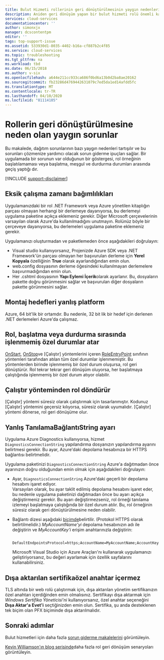 ```yaml
---
title: Bulut Hizmeti rollerinin geri dönüştürülmesinin yaygın nedenleri | Microsoft Dokümanlar
description: Aniden geri dönüşüm yapan bir bulut hizmeti rolü önemli kapalı kalma sürelerine neden olabilir. Rollerin geri dönüştürülmesine neden olan ve kapalı kalma süresini azaltmanıza yardımcı olabilecek bazı sık karşılaşılan sorunlar aşağıda verebilirsiniz.
services: cloud-services
documentationcenter: ''
author: simonxjx
manager: dcscontentpm
editor: ''
tags: top-support-issue
ms.assetid: 533930d1-8035-4402-b16a-cf887b2c4f85
ms.service: cloud-services
ms.topic: troubleshooting
ms.tgt_pltfrm: na
ms.workload: tbd
ms.date: 06/15/2018
ms.author: v-six
ms.openlocfilehash: a644e211cc933ca686f0bd6a13b0d2ba8ae20162
ms.sourcegitcommit: fb23286d4769442631079c7ed5da1ed14afdd5fc
ms.translationtype: MT
ms.contentlocale: tr-TR
ms.lasthandoff: 04/10/2020
ms.locfileid: "81114105"
---
```

# <a name="common-issues-that-cause-roles-to-recycle"></a>Rollerin geri dönüştürülmesine neden olan yaygın sorunlar
Bu makalede, dağıtım sorunlarının bazı yaygın nedenleri tartışılır ve bu sorunları çözmenize yardımcı olacak sorun giderme ipuçları sağlar. Bir uygulamada bir sorunun var olduğunun bir göstergesi, rol örneğinin başlatılamaması veya başlatma, meşgul ve durdurma durumları arasında geçiş yaptığı dır.

[!INCLUDE [support-disclaimer](../../includes/support-disclaimer.md)]

## <a name="missing-runtime-dependencies"></a>Eksik çalışma zamanı bağımlılıkları
Uygulamanızdaki bir rol .NET Framework veya Azure yönetilen kitaplığın parçası olmayan herhangi bir derlemeye dayanıyorsa, bu derlemeyi uygulama paketine açıkça eklemeniz gerekir. Diğer Microsoft çerçevelerinin varsayılan olarak Azure'da kullanılmadığını unutmayın. Rolünüz böyle bir çerçeveye dayanıyorsa, bu derlemeleri uygulama paketine eklemeniz gerekir.

Uygulamanızı oluşturmadan ve paketlemeden önce aşağıdakileri doğrulayın:

* Visual studio kullanıyorsanız, Projenizde Azure SDK veya .NET Framework'ün parçası olmayan her başvurulan derleme için **Yerel Kopyala** özelliğinin **True** olarak ayarlandığından emin olun.
* web.config dosyasının derleme öğesindeki kullanılmayan derlemelere başvurmadığından emin olun.
* Her .cshtml dosyasının **Yapı Eylemi** **İçerik**olarak ayarlanır. Bu, dosyaların pakette doğru görünmesini sağlar ve başvurulan diğer dosyaların pakette görünmesini sağlar.

## <a name="assembly-targets-wrong-platform"></a>Montaj hedefleri yanlış platform
Azure, 64 bit'lik bir ortamdır. Bu nedenle, 32 bit lik bir hedef için derlenen .NET derlemeleri Azure'da çalışmaz.

## <a name="role-throws-unhandled-exceptions-while-initializing-or-stopping"></a>Rol, başlatma veya durdurma sırasında işlenmemiş özel durumlar atar
[OnStart], [OnStop]ve [Çalıştır] yöntemlerini içeren [RoleEntryPoint] sınıfının yöntemleri tarafından atılan tüm özel durumlar işlenmemiştir. Bu yöntemlerden birinde işlenmemiş bir özel durum oluşursa, rol geri dönüştürür. Rol tekrar tekrar geri dönüşüm oluyorsa, her başlatmaya çalıştığında işlenmemiş bir özel durum atıyor olabilir.

## <a name="role-returns-from-run-method"></a>Çalıştır yönteminden rol döndürür
[Çalıştır] yöntemi süresiz olarak çalıştırmak için tasarlanmıştır. Kodunuz [Çalıştır] yöntemini geçersiz kılıyorsa, süresiz olarak uyumalıdır. [Çalıştır] yöntemi dönerse, rol geri dönüşüme olur.

## <a name="incorrect-diagnosticsconnectionstring-setting"></a>Yanlış TanılamaBağlantıString ayarı
Uygulama Azure Diagnostics kullanıyorsa, hizmet `DiagnosticsConnectionString` yapılandırma dosyanızın yapılandırma ayarını belirtmesi gerekir. Bu ayar, Azure'daki depolama hesabınıza bir HTTPS bağlantısı belirtmelidir.

Uygulama paketinizi `DiagnosticsConnectionString` Azure'a dağıtmadan önce ayarınızın doğru olduğundan emin olmak için aşağıdakileri doğrulayın:  

* Ayar, `DiagnosticsConnectionString` Azure'daki geçerli bir depolama hesabını işaret ediyor.  
  Varsayılan olarak, bu ayar taklit edilmiş depolama hesabını işaret eder, bu nedenle uygulama paketinizi dağıtmadan önce bu ayarı açıkça değiştirmeniz gerekir. Bu ayarı değiştirmezseniz, rol örneği tanılama izlemeyi başlatmaya çalıştığında bir özel durum atılır. Bu, rol örneğinin süresiz olarak geri dönüştürülmesine neden olabilir.
* Bağlantı dizesi aşağıdaki [biçimde](../storage/common/storage-configure-connection-string.md)belirtilir. (Protokol HTTPS olarak belirtilmelidir.) *MyAccountName'yi* depolama hesabınızın adı ile değiştirin ve *MyAccountKey'i* erişim anahtarınızla değiştirin:    

        DefaultEndpointsProtocol=https;AccountName=MyAccountName;AccountKey=MyAccountKey

  Microsoft Visual Studio için Azure Araçları'nı kullanarak uygulamanızı geliştiriyorsanız, bu değeri ayarlamak için özellik sayfalarını kullanabilirsiniz.

## <a name="exported-certificate-does-not-include-private-key"></a>Dışa aktarılan sertifikaözel anahtar içermez
TLS altında bir web rolü çalıştırmak için, dışa aktarılan yönetim sertifikanızın özel anahtarı içerdiğinden emin olmalısınız. Sertifikayı dışa aktarmak için *Windows Sertifika Yöneticisi'ni* kullanıyorsanız, özel anahtar seçeneğini **Dışa Aktar'a** **Evet'i** seçtiğinizden emin olun. Sertifika, şu anda desteklenen tek biçim olan PFX biçiminde dışa aktarılmalıdır.

## <a name="next-steps"></a>Sonraki adımlar
Bulut hizmetleri için daha fazla [sorun giderme makalelerini](https://azure.microsoft.com/documentation/articles/?tag=top-support-issue&product=cloud-services) görüntüleyin.

[Kevin Williamson'ın blog serisinde](https://blogs.msdn.com/b/kwill/archive/2013/08/09/windows-azure-paas-compute-diagnostics-data.aspx)daha fazla rol geri dönüşüm senaryoları görüntüleyin.

[RoleEntryPoint]: https://msdn.microsoft.com/library/microsoft.windowsazure.serviceruntime.roleentrypoint.aspx
[Onstart]: https://msdn.microsoft.com/library/microsoft.windowsazure.serviceruntime.roleentrypoint.onstart.aspx
[Onstop]: https://msdn.microsoft.com/library/microsoft.windowsazure.serviceruntime.roleentrypoint.onstop.aspx
[Çalıştırmak]: https://msdn.microsoft.com/library/microsoft.windowsazure.serviceruntime.roleentrypoint.run.aspx
